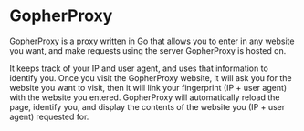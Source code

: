 # GopherProxy
GopherProxy is a proxy written in Go that allows you to enter in any website you want, and make requests using the server GopherProxy is hosted on.

It keeps track of your IP and user agent, and uses that information to identify you. Once you visit the GopherProxy website, it will ask you for the website you want to visit, then it will link your fingerprint (IP + user agent) with the website you entered. GopherProxy will automatically reload the page, identify you, and display the contents of the website you (IP + user agent) requested for.
